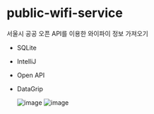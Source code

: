 # public-wifi-service

서울시 공공 오픈 API를 이용한 와이파이 정보 가져오기

- SQLite
- IntelliJ
- Open API
- DataGrip

  ![image](https://github.com/limleyn/public-wifi-service/assets/132331548/32f44560-4916-40aa-80d5-b655156fc380)
  ![image](https://github.com/limleyn/public-wifi-service/assets/132331548/67355169-971b-4a61-b4ae-5058d8d29180)


  
